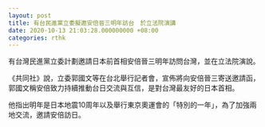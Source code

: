 ```yaml
---
layout: post
title: 有台民進黨立委擬邀安倍晉三明年訪台　於立法院演講
date: 2020-10-13 21:03:28.000000000 +08:00
categories: rthk
---
```


有台灣民進黨立委計劃邀請日本前首相安倍晉三明年訪問台灣，並在立法院演說。

《共同社》說，立委郭國文等在台北舉行記者會，宣佈將向安倍晉三寄送邀請函，郭國文稱安倍致力持續推動台日交流與互信，是對台灣最友好的日本首相。

他指出明年是日本地震10周年以及舉行東京奧運會的「特別的一年」，為了加強兩地交流，邀請安倍訪日。

